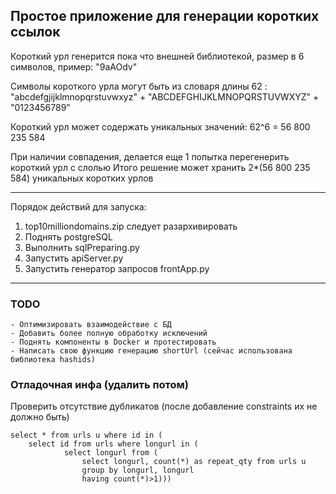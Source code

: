 ## Простое приложение для генерации коротких ссылок

Короткий урл генерится пока что внешней библиотекой, размер в 6 символов, пример:
"9aAOdv"

Символы короткого урла могут быть из словаря длины 62 :
"abcdefgjijklmnopqrstuvwxyz" + 
"ABCDEFGHIJKLMNOPQRSTUVWXYZ" +
"0123456789"

Короткий урл может содержать уникальных значений:
62^6 = 56 800 235 584

При наличии совпадения, делается еще 1 попытка перегенерить короткий урл с слолью
Итого решение может хранить 2*(56 800 235 584) уникальных коротких урлов

---
Порядок действий для запуска:
1. top10milliondomains.zip следует разархивировать
2. Поднять postgreSQL
3. Выполнить sqlPreparing.py
4. Запустить apiServer.py
5. Запустить генератор запросов frontApp.py
----

### TODO
    - Оптимизировать взаимодействие с БД
    - Добавить более полную обработку исключений
    - Поднять компоненты в Docker и протестировать
    - Написать свою функцию генерацию shortUrl (сейчас использована библиотека hashids)

### Отладочная инфа (удалить потом)

Проверить отсутствие дубликатов (после добавление constraints их не должно быть)
```
select * from urls u where id in (
	select id from urls where longurl in (
			select longurl from (
				select longurl, count(*) as repeat_qty from urls u 
				group by longurl, longurl 
				having count(*)>1)))
```